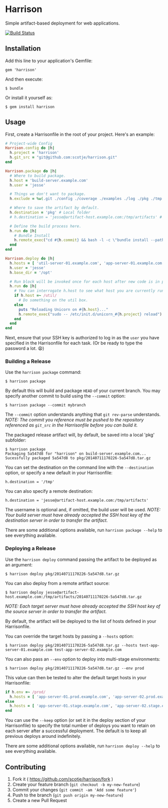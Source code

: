 # Harrison

Simple artifact-based deployment for web applications.

[![Build Status](https://travis-ci.org/scotje/harrison.svg?branch=master)](https://travis-ci.org/scotje/harrison)

## Installation

Add this line to your application's Gemfile:

    gem 'harrison'

And then execute:

    $ bundle

Or install it yourself as:

    $ gem install harrison

## Usage

First, create a Harrisonfile in the root of your project. Here's an example:

```ruby
# Project-wide Config
Harrison.config do |h|
  h.project = 'harrison'
  h.git_src = "git@github.com:scotje/harrison.git"
end

Harrison.package do |h|
  # Where to build package.
  h.host = 'build-server.example.com'
  h.user = 'jesse'

  # Things we don't want to package.
  h.exclude = %w(.git ./config ./coverage ./examples ./log ./pkg ./tmp ./spec)

  # Where to save the artifact by default.
  h.destination = 'pkg' # Local folder
  # h.destination = 'jesse@artifact-host.example.com:/tmp/artifacts' # Remote folder

  # Define the build process here.
  h.run do |h|
    # Bundle Install
    h.remote_exec("cd #{h.commit} && bash -l -c \"bundle install --path=vendor --without=\\\"development packaging test doc\\\"\"")
  end
end

Harrison.deploy do |h|
  h.hosts = [ 'util-server-01.example.com', 'app-server-01.example.com', 'app-server-02.example.com' ]
  h.user = 'jesse'
  h.base_dir = '/opt'

  # Run block will be invoked once for each host after new code is in place.
  h.run do |h|
    # You can interrogate h.host to see what host you are currently running on.
    if h.host =~ /util/
      # Do something on the util box.
    else
      puts "Reloading Unicorn on #{h.host}..."
      h.remote_exec("sudo -- /etc/init.d/unicorn_#{h.project} reload")
    end
  end
end
```

Next, ensure that your SSH key is authorized to log in as the `user` you have specified in
the Harrisonfile for each task. (Or be ready to type the password a lot. :weary:)

### Building a Release

Use the `harrison package` command:

```
$ harrison package
```

By default this will build and package `HEAD` of your current branch. You may specify another commit to
build using the `--commit` option:

```
$ harrison package --commit mybranch
```

The `--commit` option understands anything that `git rev-parse` understands. *NOTE: The commit you
reference must be pushed to the repository referenced as `git_src` in the Harrisonfile before
you can build it.*

The packaged release artifact will, by default, be saved into a local 'pkg' subfolder:

```
$ harrison package
Packaging 5a547d8 for "harrison" on build-server.example.com...
Sucessfully packaged 5a547d8 to pkg/20140711170226-5a547d8.tar.gz
```

You can set the destination on the command line with the `--destination` option, or
specify a new default in your Harrisonfile:

```
h.destination = '/tmp'
```

You can also specify a remote destination:

```
h.destination = 'jesse@artifact-host.example.com:/tmp/artifacts'
```

The username is optional and, if omitted, the build user will be used. *NOTE: Your build server
must have already accepted the SSH host key of the destination server in order to transfer the
artifact.*

There are some additional options available, run `harrison package --help` to see everything available.


### Deploying a Release

Use the `harrison deploy` command passing the artifact to be deployed as an argument:

```
$ harrison deploy pkg/20140711170226-5a547d8.tar.gz
```

You can also deploy from a remote artifact source:

```
$ harrison deploy jesse@artifact-host.example.com:/tmp/artifacts/20140711170226-5a547d8.tar.gz
```

*NOTE: Each target server must have already accepted the SSH host key of the source server in order to
transfer the artifact.*

By default, the artifact will be deployed to the list of hosts defined in your Harrisonfile.

You can override the target hosts by passing a `--hosts` option:

```
$ harrison deploy pkg/20140711170226-5a547d8.tar.gz --hosts test-app-server-01.example.com test-app-server-02.example.com
```

You can also pass an `--env` option to deploy into multi-stage environments:

```
$ harrison deploy pkg/20140711170226-5a547d8.tar.gz --env prod
```

This value can then be tested to alter the default target hosts in your Harrisonfile:

```ruby
if h.env =~ /prod/
  h.hosts = [ 'app-server-01.prod.example.com', 'app-server-02.prod.example.com' ]
else
  h.hosts = [ 'app-server-01.stage.example.com', 'app-server-02.stage.example.com' ]
end
```

You can use the `--keep` option (or set it in the deploy section of your Harrisonfile) to specify the total number of
deploys you want to retain on each server after a successful deployment. The default is to keep all previous deploys
around indefinitely.

There are some additional options available, run `harrison deploy --help` to see everything available.


## Contributing

1. Fork it ( https://github.com/scotje/harrison/fork )
2. Create your feature branch (`git checkout -b my-new-feature`)
3. Commit your changes (`git commit -am 'Add some feature'`)
4. Push to the branch (`git push origin my-new-feature`)
5. Create a new Pull Request
